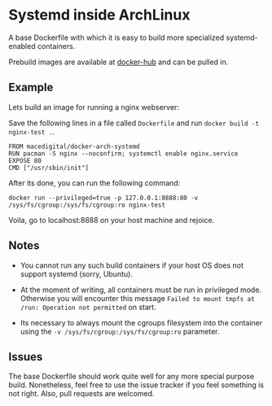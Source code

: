# Systemd inside ArchLinux

A base Dockerfile with which it is easy to build more specialized systemd-enabled containers. 

Prebuild images are available at [docker-hub](https://registry.hub.docker.com/u/macedigital/docker-arch-systemd/) and can be pulled in.

## Example

Lets build an image for running a nginx webserver: 

Save the following lines in a file called `Dockerfile` and run `docker build -t nginx-test .`.

````
FROM macedigital/docker-arch-systemd
RUN pacman -S nginx --noconfirm; systemctl enable nginx.service
EXPOSE 80
CMD ["/usr/sbin/init"]
````

After its done, you can run the following command: 

`docker run --privileged=true -p 127.0.0.1:8888:80 -v /sys/fs/cgroup:/sys/fs/cgroup:ro nginx-test`

Voila, go to localhost:8888 on your host machine and rejoice.

## Notes

* You cannot run any such build containers if your host OS does not support systemd (sorry, Ubuntu). 

* At the moment of writing, all containers must be run in privileged mode. Otherwise you will encounter this message `Failed to mount tmpfs at /run: Operation not permitted` on start.

* Its necessary to always mount the cgroups filesystem into the container using the `-v /sys/fs/cgroup:/sys/fs/cgroup:ro` parameter.

## Issues

The base Dockerfile should work quite well for any more special purpose build. Nonetheless, feel free to use the issue tracker if you feel something is not right. Also, pull requests are welcomed.

